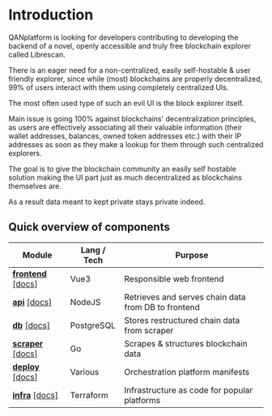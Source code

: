 # Introduction

QANplatform is looking for developers contributing to developing the backend of a novel, openly accessible and truly free blockchain explorer called Librescan.

There is an eager need for a non-centralized, easily self-hostable & user friendly explorer, since while (most) blockchains are properly decentralized, 99% of users interact with them using completely centralized UIs.

The most often used type of such an evil UI is the block explorer itself.

Main issue is going 100% against blockchains' decentralization principles, as users are effectively associating all their valuable information (their wallet addresses, balances, owned token addresses etc.) with their IP addresses as soon as they make a lookup for them through such centralized explorers.

The goal is to give the blockchain community an easily self hostable solution making the UI part just as much decentralized as blockchains themselves are.

As a result data meant to kept private stays private indeed.

## Quick overview of components

| Module                      | Lang / Tech | Purpose                                             |
| --------------------------- | ----------- | --------------------------------------------------- |
| [**frontend**](https://github.com/librescan-org/frontend) [[docs]](https://librescan-org.github.io/docs/tasks/frontend) | Vue3        | Responsible web frontend                            |
| [**api**](https://github.com/librescan-org/api) [[docs]](https://librescan-org.github.io/docs/tasks/api)      | NodeJS      | Retrieves and serves chain data from DB to frontend |
| [**db**](https://github.com/librescan-org/db) [[docs]](https://librescan-org.github.io/docs/tasks/db)       | PostgreSQL  | Stores restructured chain data from scraper         |
| [**scraper**](https://github.com/librescan-org/scraper) [[docs]](https://librescan-org.github.io/docs/tasks/scraper)  | Go          | Scrapes & structures blockchain data                |
| [**deploy**](https://github.com/librescan-org/deploy) [[docs]](https://librescan-org.github.io/docs/tasks/deploy)   | Various     | Orchestration platform manifests                    |
| [**infra**](https://github.com/librescan-org/infra) [[docs]](https://librescan-org.github.io/docs/tasks/infra)    | Terraform   | Infrastructure as code for popular platforms        |

